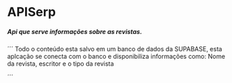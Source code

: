 # APISerp

##### Api que serve informações sobre as revistas.

´´´
Todo o conteúdo esta salvo em um banco de dados da SUPABASE, esta aplcação se conecta com o banco e disponibiliza informações como:
Nome da revista, escritor e o tipo da revista

´´´